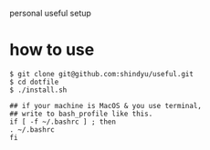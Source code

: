personal useful setup

# how to use
```
$ git clone git@github.com:shindyu/useful.git
$ cd dotfile
$ ./install.sh

## if your machine is MacOS & you use terminal,
## write to bash_profile like this.
if [ -f ~/.bashrc ] ; then
. ~/.bashrc
fi
```
